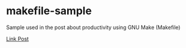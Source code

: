 # makefile-sample
Sample used in the post about productivity using GNU Make (Makefile)

[Link Post](https://dev.to/antoniomotta/makefile-22nh)
